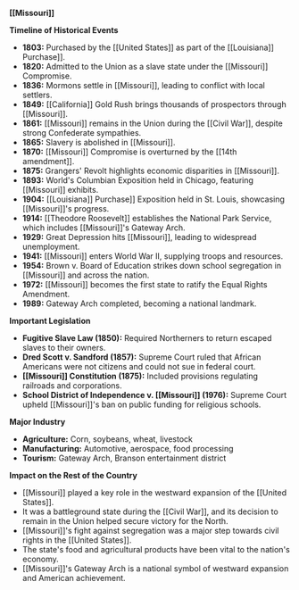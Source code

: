 **[[Missouri]]**

**Timeline of Historical Events**
* **1803:** Purchased by the [[United States]] as part of the [[Louisiana]] Purchase]].
* **1820:** Admitted to the Union as a slave state under the [[Missouri]] Compromise.
* **1836:** Mormons settle in [[Missouri]], leading to conflict with local settlers.
* **1849:** [[California]] Gold Rush brings thousands of prospectors through [[Missouri]].
* **1861:** [[Missouri]] remains in the Union during the [[Civil War]], despite strong Confederate sympathies.
* **1865:** Slavery is abolished in [[Missouri]].
* **1870:** [[Missouri]] Compromise is overturned by the [[14th amendment]].
* **1875:** Grangers' Revolt highlights economic disparities in [[Missouri]].
* **1893:** World's Columbian Exposition held in Chicago, featuring [[Missouri]] exhibits.
* **1904:** [[Louisiana]] Purchase]] Exposition held in St. Louis, showcasing [[Missouri]]'s progress.
* **1914:** [[Theodore Roosevelt]] establishes the National Park Service, which includes [[Missouri]]'s Gateway Arch.
* **1929:** Great Depression hits [[Missouri]], leading to widespread unemployment.
* **1941:** [[Missouri]] enters World War II, supplying troops and resources.
* **1954:** Brown v. Board of Education strikes down school segregation in [[Missouri]] and across the nation.
* **1972:** [[Missouri]] becomes the first state to ratify the Equal Rights Amendment.
* **1989:** Gateway Arch completed, becoming a national landmark.

**Important Legislation**
* **Fugitive Slave Law (1850):** Required Northerners to return escaped slaves to their owners.
* **Dred Scott v. Sandford (1857):** Supreme Court ruled that African Americans were not citizens and could not sue in federal court.
* **[[Missouri]] Constitution (1875):** Included provisions regulating railroads and corporations.
* **School District of Independence v. [[Missouri]] (1976):** Supreme Court upheld [[Missouri]]'s ban on public funding for religious schools.

**Major Industry**
* **Agriculture:** Corn, soybeans, wheat, livestock
* **Manufacturing:** Automotive, aerospace, food processing
* **Tourism:** Gateway Arch, Branson entertainment district

**Impact on the Rest of the Country**

* [[Missouri]] played a key role in the westward expansion of the [[United States]].
* It was a battleground state during the [[Civil War]], and its decision to remain in the Union helped secure victory for the North.
* [[Missouri]]'s fight against segregation was a major step towards civil rights in the [[United States]].
* The state's food and agricultural products have been vital to the nation's economy.
* [[Missouri]]'s Gateway Arch is a national symbol of westward expansion and American achievement.